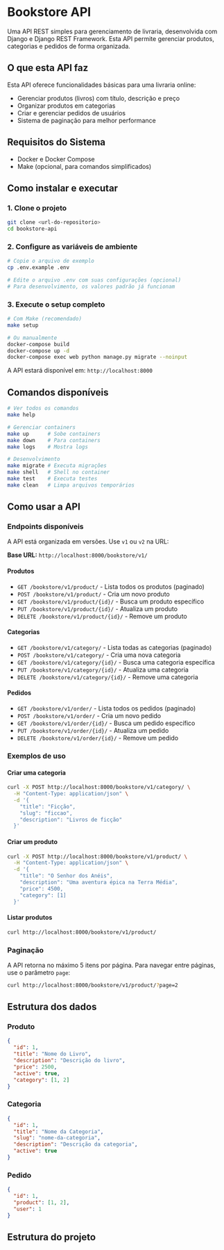 # Bookstore API

Uma API REST simples para gerenciamento de livraria, desenvolvida com Django e Django REST Framework. Esta API permite gerenciar produtos, categorias e pedidos de forma organizada.

## O que esta API faz

Esta API oferece funcionalidades básicas para uma livraria online:
- Gerenciar produtos (livros) com título, descrição e preço
- Organizar produtos em categorias
- Criar e gerenciar pedidos de usuários
- Sistema de paginação para melhor performance

## Requisitos do Sistema

- Docker e Docker Compose
- Make (opcional, para comandos simplificados)

## Como instalar e executar

### 1. Clone o projeto
```bash
git clone <url-do-repositorio>
cd bookstore-api
```

### 2. Configure as variáveis de ambiente
```bash
# Copie o arquivo de exemplo
cp .env.example .env

# Edite o arquivo .env com suas configurações (opcional)
# Para desenvolvimento, os valores padrão já funcionam
```

### 3. Execute o setup completo
```bash
# Com Make (recomendado)
make setup

# Ou manualmente
docker-compose build
docker-compose up -d
docker-compose exec web python manage.py migrate --noinput
```

A API estará disponível em: `http://localhost:8000`

## Comandos disponíveis

```bash
# Ver todos os comandos
make help

# Gerenciar containers
make up      # Sobe containers
make down    # Para containers
make logs    # Mostra logs

# Desenvolvimento
make migrate # Executa migrações
make shell   # Shell no container
make test    # Executa testes
make clean   # Limpa arquivos temporários
```

## Como usar a API

### Endpoints disponíveis

A API está organizada em versões. Use `v1` ou `v2` na URL:

**Base URL:** `http://localhost:8000/bookstore/v1/`

#### Produtos
- `GET /bookstore/v1/product/` - Lista todos os produtos (paginado)
- `POST /bookstore/v1/product/` - Cria um novo produto
- `GET /bookstore/v1/product/{id}/` - Busca um produto específico
- `PUT /bookstore/v1/product/{id}/` - Atualiza um produto
- `DELETE /bookstore/v1/product/{id}/` - Remove um produto

#### Categorias
- `GET /bookstore/v1/category/` - Lista todas as categorias (paginado)
- `POST /bookstore/v1/category/` - Cria uma nova categoria
- `GET /bookstore/v1/category/{id}/` - Busca uma categoria específica
- `PUT /bookstore/v1/category/{id}/` - Atualiza uma categoria
- `DELETE /bookstore/v1/category/{id}/` - Remove uma categoria

#### Pedidos
- `GET /bookstore/v1/order/` - Lista todos os pedidos (paginado)
- `POST /bookstore/v1/order/` - Cria um novo pedido
- `GET /bookstore/v1/order/{id}/` - Busca um pedido específico
- `PUT /bookstore/v1/order/{id}/` - Atualiza um pedido
- `DELETE /bookstore/v1/order/{id}/` - Remove um pedido

### Exemplos de uso

#### Criar uma categoria
```bash
curl -X POST http://localhost:8000/bookstore/v1/category/ \
  -H "Content-Type: application/json" \
  -d '{
    "title": "Ficção",
    "slug": "ficcao",
    "description": "Livros de ficção"
  }'
```

#### Criar um produto
```bash
curl -X POST http://localhost:8000/bookstore/v1/product/ \
  -H "Content-Type: application/json" \
  -d '{
    "title": "O Senhor dos Anéis",
    "description": "Uma aventura épica na Terra Média",
    "price": 4500,
    "category": [1]
  }'
```

#### Listar produtos
```bash
curl http://localhost:8000/bookstore/v1/product/
```

### Paginação

A API retorna no máximo 5 itens por página. Para navegar entre páginas, use o parâmetro `page`:

```bash
curl http://localhost:8000/bookstore/v1/product/?page=2
```

## Estrutura dos dados

### Produto
```json
{
  "id": 1,
  "title": "Nome do Livro",
  "description": "Descrição do livro",
  "price": 2500,
  "active": true,
  "category": [1, 2]
}
```

### Categoria
```json
{
  "id": 1,
  "title": "Nome da Categoria",
  "slug": "nome-da-categoria",
  "description": "Descrição da categoria",
  "active": true
}
```

### Pedido
```json
{
  "id": 1,
  "product": [1, 2],
  "user": 1
}
```

## Estrutura do projeto
